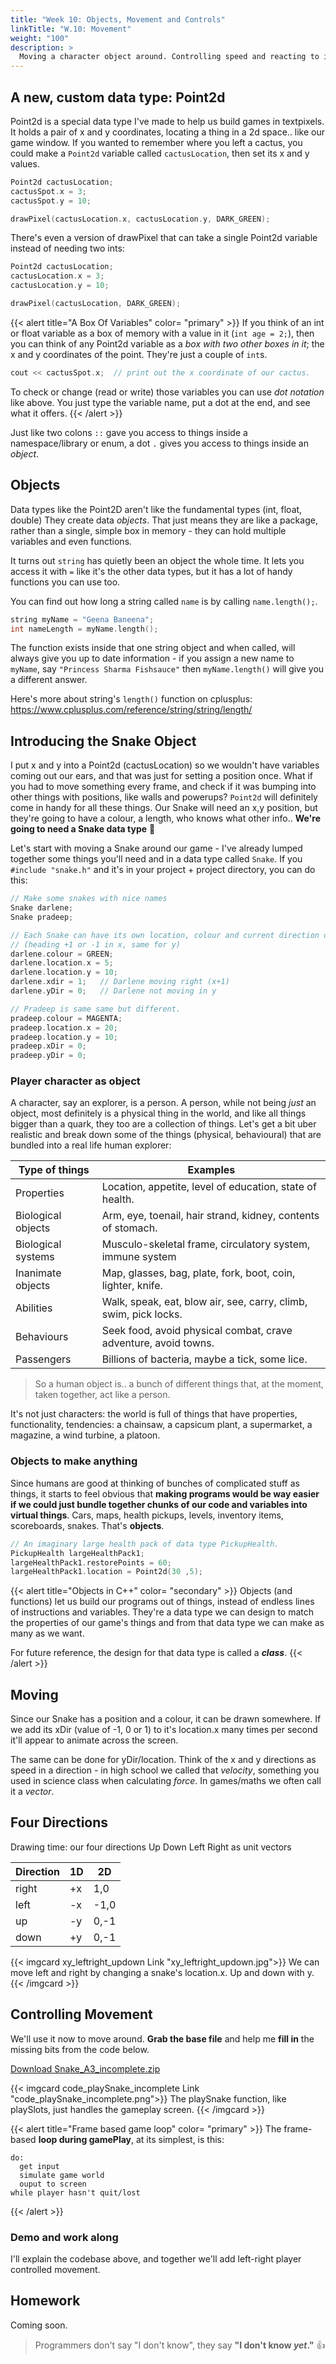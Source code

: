 ```yaml
---
title: "Week 10: Objects, Movement and Controls"
linkTitle: "W.10: Movement"
weight: "100"
description: >
  Moving a character object around. Controlling speed and reacting to input.
---
```


## A new, custom data type: Point2d

Point2d is a special data type I've made to help us build games in textpixels. It holds a pair of x and y coordinates, locating a thing in a 2d space.. like our game window. If you wanted to remember where you left a cactus, you could make a `Point2d` variable called `cactusLocation`, then set its x and y values.

```cpp
Point2d cactusLocation;
cactusSpot.x = 3;
cactusSpot.y = 10;

drawPixel(cactusLocation.x, cactusLocation.y, DARK_GREEN);
```

There's even a version of drawPixel that can take a single Point2d variable instead of needing two ints:

```cpp
Point2d cactusLocation;
cactusLocation.x = 3;
cactusLocation.y = 10;

drawPixel(cactusLocation, DARK_GREEN);
```

{{< alert title="A Box Of Variables" color= "primary" >}}
If you think of an int or float variable as a box of memory with a value in it (`int age = 2;`), then you can think of any Point2d variable as a *box with two other boxes in it*; the x and y coordinates of the point. They're just a couple of `int`s. 

```cpp
cout << cactusSpot.x;  // print out the x coordinate of our cactus.
```

To check or change (read or write) those variables you can use *dot notation* like above. You just type the variable name, put a dot at the end, and see what it offers.
{{< /alert >}}

Just like two colons `::` gave you access to things inside a namespace/library or enum, a dot `.` gives you access to things inside an *object*. 

## Objects

Data types like the Point2D aren't like the fundamental types (int, float, double) They create data *objects*. That just means they are like a package, rather than a single, simple box in memory - they can hold multiple variables and even functions.

It turns out `string` has quietly been an object the whole time. It lets you access it with `=` like it's the other data types, but it has a lot of handy functions you can use too. 

You can find out how long a string called `name` is by calling `name.length();`. 

```cpp 
string myName = "Geena Baneena";
int nameLength = myName.length();
```

The function exists inside that one string object and when called, will always give you up to date information - if you assign a new name to `myName`, say `"Princess Sharma Fishsauce"` then `myName.length()` will give you a different answer.

Here's more about string's `length()` function on cplusplus: <https://www.cplusplus.com/reference/string/string/length/>
## Introducing the Snake Object

I put x and y into a Point2d (cactusLocation) so we wouldn't have variables coming out our ears, and that was just for setting a position once. What if you had to move something every frame, and check if it was bumping into other things with positions, like walls and powerups? `Point2d` will definitely come in handy for all these things. Our Snake will need an x,y position, but they're going to have a colour, a length, who knows what other info.. **We're going to need a Snake data type** 🤔

Let's start with moving a Snake around our game - I've already lumped together some things you'll need and in a data type called `Snake`. If you `#include "snake.h"` and it's in your project + project directory, you can do this:

```cpp
// Make some snakes with nice names
Snake darlene;     
Snake pradeep;  

// Each Snake can have its own location, colour and current direction of movement
// (heading +1 or -1 in x, same for y)
darlene.colour = GREEN;
darlene.location.x = 5; 
darlene.location.y = 10;
darlene.xdir = 1;   // Darlene moving right (x+1)
darlene.yDir = 0;   // Darlene not moving in y

// Pradeep is same same but different.
pradeep.colour = MAGENTA;
pradeep.location.x = 20; 
pradeep.location.y = 10;
pradeep.xDir = 0;
pradeep.yDir = 0;
```

### Player character as object

A character, say an explorer, is a person. A person, while not being *just* an object, most definitely is a physical thing in the world, and like all things bigger than a quark, they too are a collection of things. Let's get a bit uber realistic and break down some of the things (physical, behavioural) that are bundled into a real life human explorer:

Type of things      | Examples
-----               | ------
Properties          | Location, appetite, level of education, state of health.
Biological objects  | Arm, eye, toenail, hair strand, kidney, contents of stomach.
Biological systems  | Musculo-skeletal frame, circulatory system, immune system
Inanimate objects   | Map, glasses, bag, plate, fork, boot, coin, lighter, knife.
Abilities           | Walk, speak, eat, blow air, see, carry, climb, swim, pick locks.
Behaviours          | Seek food, avoid physical combat, crave adventure, avoid towns.
Passengers          | Billions of bacteria, maybe a tick, some lice.

> So a human object is.. a bunch of different things that, at the moment, taken together, act like a person.

It's not just characters: the world is full of things that have properties, functionality, tendencies: a chainsaw, a capsicum plant, a supermarket, a magazine, a wind turbine, a platoon.

### Objects to make anything

Since humans are good at thinking of bunches of complicated stuff as things, it starts to feel obvious that **making programs would be way easier if we could just bundle together chunks of our code and variables into virtual things**. Cars, maps, health pickups, levels, inventory items, scoreboards, snakes. That's **objects**.

```cpp
// An imaginary large health pack of data type PickupHealth.
PickupHealth largeHealthPack1;
largeHealthPack1.restorePoints = 60;
largeHealthPack1.location = Point2d(30 ,5);
```

{{< alert title="Objects in C++" color= "secondary" >}}
Objects (and functions) let us build our programs out of things, instead of endless lines of instructions and variables. They're a data type we can design to match the properties of our game's things and from that data type we can make as many as we want.

For future reference, the design for that data type is called a ***class***.
{{< /alert >}}

## Moving

Since our Snake has a position and a colour, it can be drawn somewhere. If we add its xDir (value of -1, 0 or 1)  to it's location.x many times per second it'll appear to animate across the screen. 

The same can be done for yDir/location. Think of the x and y directions as speed in a direction - in high school we called that *velocity*, something you used in science class when calculating *force*. In games/maths we often call it a *vector*.

## Four Directions

Drawing time: our four directions Up Down Left Right as unit vectors

Direction  | 1D   | 2D
---        | ---  | ---
right      | +x   | 1,0
left       | -x   | -1,0
up         | -y   | 0,-1
down       | +y   | 0,-1


{{< imgcard xy_leftright_updown Link "xy_leftright_updown.jpg">}}
We can move left and right by changing a snake's location.x. Up and down with y.
{{< /imgcard >}}

## Controlling Movement

We'll use it now to move around. **Grab the base file** and help me **fill in** the missing bits from the code below.

<a class="btn btn-lg btn-primary mr-3 mb-4" href="Snake_A3_incomplete.zip" target="_blank">Download Snake_A3_incomplete.zip<i class="fas fa-arrow-alt-circle-right ml-2"></i></a>

{{< imgcard code_playSnake_incomplete Link "code_playSnake_incomplete.png">}}
The playSnake function, like playSlots, just handles the gameplay screen.
{{< /imgcard >}}

{{< alert title="Frame based game loop" color= "primary" >}}
The frame-based **loop during gamePlay**, at its simplest, is this:
```
do:
  get input
  simulate game world
  ouput to screen
while player hasn't quit/lost
```
{{< /alert >}}

### Demo and work along
I'll explain the codebase above, and together we'll add left-right player controlled movement.


## Homework

Coming soon.

<!-- 

Moving up and down!
**Everyone** needs to complete **at least the core homework**. Advanced and the learning below is for people who want to go further.

Provide answers to questions in comments in your code inside the `playSnake()` function, at its beginning.

* _**CORE**_   
  
  1. Complete the remaining TODOs, adding up/down movement.
  2. Try changing the slithers.moveInterval to different values, see how the speed changes.  
  3. Try the same with just the FPS values. 
  4. Question: Which offers more fine-grained speed control? Why?

* _**ADVANCED**_  
  * Set slithers.moveInterval to 15. What framerate value would make snakey cross the level in approx 1.8 seconds?  

* _**DELIVERY**_
1. **Zip the solution**  like you would for an assessment submission, taking care to **delete cache folders** like Debug and x86 
  
**Danny will review**  Monday morning

-->

<!-- 

## Speeding up Slithers

**The game is too slow**. We need to move faster, so we need a way to **define our speed**. 

Our speed can be described as a combo of frames per second and frames between moves, but can we really get a sense of that? Is it how someone would describe what they see on screen? 

### A better target

Let's pick a more relatable metric. We'll ask:

> **how long does it take to go across the level?**

As in, "The snake goes across the whole level in one second", or "it got so fast I went up and down the screen/level in like twice in a second."

Picking an arbitrary number, say we want to get across the whole level in **1.5 seconds**. How would you figure out the right fps/n frames between moves values? You already know the kind of calculation and we use it to talk about car speed. 

{{< alert title="Calculating travel time: The long Maccas Drive" color= "primary" >}}
Your friend wants to go to his favourite maccas, but it's **100km** away. It's also through suburbia, so it's **50kph** the whole way. Cool, but you need to eat **within three hours**. _Will you get there in time?_

You probably did that in your head almost without thinking. The formula you used was:

$$time = {distance \over speed}$$

which is basically **kilometers per hour = speed** remixed to **hours = kilometers / speed**.

To check our answer, lets plug the $distance$ (100km) and the $speed$ (50kph)

$$time = {100 \over 50} = 2hrs$$

Only 2 hours to Newcastle Maccas, let's go.
{{< /alert >}}

### Applied to our game

The **distance** across our level is **35 pixels**, because that's what I set as the **`LEVEL_WIDTH`**

{{< imgcard code_screen_width>}}
Defining a screen width constant, using it when we create the console window.
{{< /imgcard >}}

**Slithers speed** is currently `10` pixels per second, because we wait 10 frames between moves and.. 

{{< imgcard code_snake_move >}}
Counting down frames till the snake moves, then resetting and counting down again.
{{< /imgcard >}}

*we set the frames per second** (`fps`) to 100 playSnake.

{{< imgcard code_snake_fps>}}
{{< /imgcard >}}

#### Plugging the values in:
Lets plug it distance = 35 and speed = 10 (both using "pixels")

$$time = {35 \over 10} = 3.5sec$$

> **3.5 seconds** just to cross the level once is slooow. 
> **What speed** would we need to do it in **1.5 seconds**?

#### Speed = distance over time

By moving the formula around we can get speed. Plug in **1.5 seconds** for $time$ and **35 pixels** for $distance$:

$$speed = {distance \over time} = {35 \over 1.5} = 23.\dot{3}pps$$

> We know we need about **23 pixels per second** but how do we get there??

### Increasing pixels per second

We could **moving more** than one pixel **each move**, but not only does it look buggy (skipping whole text pixels) but it's not very accurate:

| MOVE DIST | MOVES | SPEED |
|----- |----- |------ |
| 1 pixel  | 10 | 10 pps |
| 2 pixels | 10 | 20 pps |
| 3 pixels | 10 | 30 pps |

What if we move **more often**?

| MOVE DIST | MOVES | SPEED |
|----- |----- |------ |
| 1 pixel  | 11 | 11 pps |
| 1 pixels | 12 | 12 pps |
| 1 pixels | 12 | 12 pps |
| ... | ... | ... |
| 1 pixels | 23 | 23 pps |

### Move more often with `setFps(int fps);`

1. Scroll to the `playSnake` function 
2. Change the value we're passing to `the textpixels::setFps` to **23**. 
3. Change `slithers.moveIntervald` to 1, so we move every frame.
3. Try it out, see what it's like to cross the screen in about 1.5 seconds.

{{< imgcard code_snake_fps>}}
Setting fps in `playSnake()`
{{< /imgcard >}}

## Looks Good Feels Bad: Responsiveness

It looks better.. but if you try to turn fast you'll notice it sometimes misses it.

{{< alert title="Textpixels is asleep!" color= "danger" >}}

How does _textpixels_ lock the framerate to 23? By **sleeping** (telling the operating system to go and run other programs) until you need it to draw another frame. 

The problem is it only takes about **1/1000th of a second to draw a frame**.  It **totally misses keyboard inputs** because it's asleep about 98.5% of the time.

{{< /alert >}}

We need to **drastically increase the time our game is awake**, and one easy way to do it is:
> Increase the framerate to maybe.. 200fps?

### Lazy moving

An insane frame rate gives us insane speeds: 200 fps produces a **speed of 200pps**:

$$time = {distance \over speed} = {35 \over 200} = 0.175sec$$

Crossing the screen in 0.175 seconds is a problem for humans. We blink, for a start.

> We can keep our app awake and checking for inputs 200 times a second, but be **lazier about moving and drawing the snake.. maybe once every 15 frames**

### Method 1: counting.

1. Declare a constant for the number of frames we wait to move.
2. Declare a variable to count down, then copy the constant value (we just made one) into it. This has to be declared outside the loop or it'll be reset every iteration.
3. Count down by 1 each frame, assuming it hasn't hit zero.
4. Move the snake according to its speed when the countdown reaches 0
5. Set it back to the value in our frames-to-wait constant.
6. Goto instruction _2_.

### Method 2: our old friend modulus **`%`**

With modulus we can measure intervals easily. If you counted up from 0, dividing each number by 3 the remainders are 0,1,2,0,1,2.. to infinity.

{{< imgproc code_modulus3_loop_1 Resize "700x" Link "code_modulus3_loop_1.png" >}}
Printing the remainder of i divided by 3 (integer math) for every value of i.
{{< /imgproc >}}

So if we only print something every time the remainder is 0, it runs every.. ?th loop. You tell me.

{{< imgproc code_modulus3_loop_2 Resize "700x" Link "code_modulus3_loop_2.png" >}}
If 3 divides evenly into i, then the remainder is 0. So i % 3 is 0. Alternately, why not run only when the remainder is 2, or 1?
{{< /imgproc >}}

Modulus is great at doing things at various loop intervals: drawing even numbered columns a different colour in your tables, triggering a catapult every 20 seconds, etc.

{{< alert title="You gotta know integer division" color= "primary" >}}
If you don't understand **Integer Division** and **remainders**, it's officially on _you_ now. Go study it, **get it locked down**. It's taught in primary school so it was definitely a long time ago (less for you), but it's very easy to re-learn. 

Look it up on wikipedia, call your maths teacher, whatever, but DO IT NOW. 
{{< /alert >}}

--> 

> Programmers don't say "I don't know", they say **"I don't know _yet_."** 👍